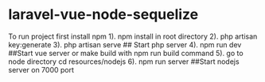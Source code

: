 # laravel-vue-node-sequelize
To run project first install npm
1). npm install in root directory
2). php artisan key:generate
3). php artisan serve ## Start php server
4). npm run dev ##Start vue server or make build with npm run build command
5). go to node directory cd resources/nodejs
6). npm run server ##Start nodejs server on 7000 port



